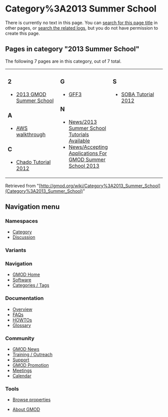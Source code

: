 



<span id="top"></span>




# <span dir="auto">Category%3A2013 Summer School</span>











There is currently no text in this page. You can [search for this page
title](Special%3ASearch/2013_Summer_School "Special:Search/2013 Summer School")
in other pages, or <span class="plainlinks"><a
href="http://gmod.org/mediawiki/index.php?title=Special:Log&amp;page=Category%3A2013_Summer_School"
class="external text" rel="nofollow">search the related logs</a></span>,
but you do not have permission to create this page.




## Pages in category "2013 Summer School"

The following 7 pages are in this category, out of 7 total.



<table style="width: 100%;">
<colgroup>
<col style="width: 33%" />
<col style="width: 33%" />
<col style="width: 33%" />
</colgroup>
<tbody>
<tr class="odd" style="vertical-align: top;">
<td style="width: 33.3%"><h3 id="section">2</h3>
<ul>
<li><a href="2013_GMOD_Summer_School"
title="2013 GMOD Summer School">2013 GMOD Summer School</a></li>
</ul>
<h3 id="a">A</h3>
<ul>
<li><a href="AWS_walkthrough" title="AWS walkthrough">AWS
walkthrough</a></li>
</ul>
<h3 id="c">C</h3>
<ul>
<li><a href="Chado_Tutorial_2012" title="Chado Tutorial 2012">Chado
Tutorial 2012</a></li>
</ul></td>
<td style="width: 33.3%"><h3 id="g">G</h3>
<ul>
<li><a href="GFF3" title="GFF3">GFF3</a></li>
</ul>
<h3 id="n">N</h3>
<ul>
<li><a href="News/2013_Summer_School_Tutorials_Available"
title="News/2013 Summer School Tutorials Available">News/2013 Summer
School Tutorials Available</a></li>
<li><a href="News/Accepting_Applications_For_GMOD_Summer_School_2013"
title="News/Accepting Applications For GMOD Summer School 2013">News/Accepting
Applications For GMOD Summer School 2013</a></li>
</ul></td>
<td style="width: 33.3%"><h3 id="s">S</h3>
<ul>
<li><a href="SOBA_Tutorial_2012" title="SOBA Tutorial 2012">SOBA
Tutorial 2012</a></li>
</ul></td>
</tr>
</tbody>
</table>





Retrieved from
"[http://gmod.org/wiki/Category%3A2013_Summer_School](Category%3A2013_Summer_School)"





## Navigation menu



### Namespaces

- <span id="ca-nstab-category"><a
  href="http://gmod.org/mediawiki/index.php?title=Category%3A2013_Summer_School&amp;action=edit&amp;redlink=1"
  accesskey="c" title="View the category page [c]">Category</a></span>
- <span id="ca-talk"><a
  href="http://gmod.org/mediawiki/index.php?title=Category_talk:2013_Summer_School&amp;action=edit&amp;redlink=1"
  accesskey="t"
  title="Discussion about the content page [t]">Discussion</a></span>


### 

### Variants[](#)








<a href="Main_Page"
style="background-image: url(../images/GMOD-cogs.png);"
title="Visit the main page"></a>


### Navigation



- <span id="n-GMOD-Home">[GMOD Home](Main_Page)</span>
- <span id="n-Software">[Software](GMOD_Components)</span>
- <span id="n-Categories-.2F-Tags">[Categories /
  Tags](Categories)</span>




### Documentation



- <span id="n-Overview">[Overview](Overview)</span>
- <span id="n-FAQs">[FAQs](Category%3AFAQ)</span>
- <span id="n-HOWTOs">[HOWTOs](Category%3AHOWTO)</span>
- <span id="n-Glossary">[Glossary](Glossary)</span>




### Community



- <span id="n-GMOD-News">[GMOD News](GMOD_News)</span>
- <span id="n-Training-.2F-Outreach">[Training /
  Outreach](Training_and_Outreach)</span>
- <span id="n-Support">[Support](Support)</span>
- <span id="n-GMOD-Promotion">[GMOD Promotion](GMOD_Promotion)</span>
- <span id="n-Meetings">[Meetings](Meetings)</span>
- <span id="n-Calendar">[Calendar](Calendar)</span>




### Tools

- <span id="t-smwbrowselink"><a href="Special%3ABrowse/Category%3A2013_Summer_School"
  rel="smw-browse">Browse properties</a></span>



- <span id="footer-places-about">[About
  GMOD](GMOD%3AAbout "GMOD%3AAbout")</span>

<!-- -->




